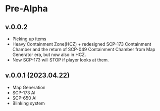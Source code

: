 # Pre-Alpha
## v.0.0.2
- Picking up items
- Heavy Containment Zone(HCZ) + redesigned SCP-173 Containment Chamber and the return of SCP-049 Containment Chamber from Map Generator era, but now also in HCZ.
- Now SCP-173 will STOP if player looks at them.

## v.0.0.1 (2023.04.22)
- Map Generation
- SCP-173 AI
- SCP-650 AI
- Blinking system
